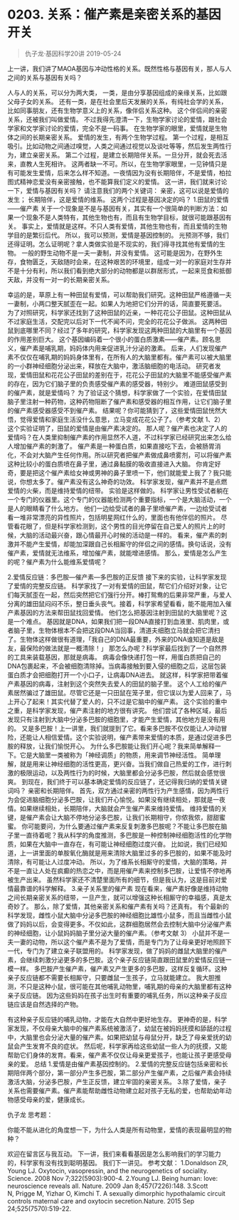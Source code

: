 # 0203. 关系：催产素是亲密关系的基因开关
> 仇子龙·基因科学20讲
2019-05-24

上一讲，我们讲了MAOA基因与冲动性格的关系。既然性格与基因有关，那人与人之间的关系与基因有关吗？

人与人的关系，可以分为两大类，
一类，是由分享基因组成的亲缘关系，比如跟父母子女的关系。
还有一类，是在社会里后天发展的关系，有纯社会学的关系，比如同事朋友，还有生物学意义上的关系，像伴侣关系这种。
这个伴侣间的亲密关系，还被我们叫做爱情。
不过我得先澄清一下，生物学家讨论的爱情，跟社会学家和文学家讨论的爱情，完全不是一码事。
在生物学家的眼里，爱情就是生物体之间的长期亲密关系。
爱情的发生，有两个生物学过程。
第一个过程，是相互吸引。比如动物之间通过嗅觉，人类之间通过视觉以及谈吐等等，然后发生两性行为，建立亲密关系。
第二个过程，是建立长期陪伴关系。一旦分开，就会死去活来，直教人生死相许。
这两者缺一不可。所以，在生物学家眼里，一见钟情只是有可能发生爱情，后来怎么样不知道。一夜情因为没有长期陪伴，不是爱情，柏拉图式精神恋爱没有亲密接触，也不能算我们定义的爱情。
这一讲，我们就来讨论一下，爱情与基因有关吗？
请注意我们的两个关键词：
亲密，这可以说是爱情的发生；
长期陪伴，这是爱情的维系。
这两个过程是基因决定的吗？
1.田鼠的爱情——催产素
关于一个现象是不是与基因有关，其实有一个很简单的判断方法：如果一个现象不是人类特有，其他生物也有，而且有生物学目标，就很可能跟基因有关。
事实上，爱情就是这样。不只人类有爱情，其他生物也有，而且爱情的生物学目的是繁衍后代。
所以，我可以预测，爱情是基因控制的。
光预测不够，我们还得证明。怎么证明呢？拿人类做实验是不现实的，我们得寻找其他有爱情的生物。
一般的野生动物不是一夫一妻制，并没有爱情。
这可能是因为，在野外生存，食物匮乏，天敌随时会来，在这种艰苦的环境里，组成一对一的家庭对生存并不是十分有利，所以我们看到绝大部分的动物都是以群居形式，一起来觅食和抵御天敌，并没有一对一的长期亲密关系。

幸运的是，草原上有一种田鼠有爱情，可以帮助我们研究。这种田鼠严格遵循一夫一妻制，小两口整天腻歪在一起。如果人为地把它们分开的话，简直要死要活。
为了对照研究，科学家还找到了这种田鼠的近亲，一种花花公子田鼠。这种田鼠从不过家庭生活，交配完以后对下一代不闻不问，完全的花花公子做派。
这两种田鼠到底哪里不同？经过了多年的研究，科学家发现这两种田鼠的大脑里有一个基因的作用差别巨大。
这个基因编码着一个很小的蛋白质激素——催产素。顾名思义，催产素是哺乳期，妈妈体内用来促进乳汁分泌的激素。
后来，人们发现催产素不仅仅在哺乳期的妈妈身体里有，在所有人的大脑里都有。催产素可以被大脑里的一小群神经细胞分泌出来，释放在大脑中，激活脑细胞的电活动。
研究者发现，爱情田鼠和花花公子田鼠的差别在于，花花公子田鼠的大脑里不能感受催产素的存在，因为它们脑子里的负责感受催产素的感受器，特别少。
难道田鼠感受到的催产素，就是爱情吗？
为了验证这个猜想，科学家做了一个实验，在爱情田鼠脑子里注射一种药物，这种药物阻断了催产素和感受器的相互作用，让它们脑子里的催产素感受器感受不到催产素。
结果呢？你可能猜到了，这些爱情田鼠恍然大悟，觉得爱情和家庭生活没什么意思，立马变成花花公子了。（参考文献 1、2）
这个实验证明了，田鼠的爱情是由催产素决定的。
那人呢？催产素也决定了人的爱情吗？在人类里抑制催产素的作用显然不人道，不过科学家已经研究出来怎么给人增加催产素的刺激了。
催产素是一种蛋白质，如果直接吃下去，会被肠胃消化，不会对大脑产生任何作用。所以研究者把催产素做成鼻喷雾剂，可以将催产素这种比较小的蛋白质喷在鼻子里，通过鼻黏膜的吸收直接进入大脑。
你肯定好奇，要是把这个催产素给女神或男神的鼻子里喷一下，他们就能爱上我了？我只能说，你想太多了。催产素没有这么神奇的功效。
科学家发现，催产素并不是点燃爱情的火柴，而是维持爱情的纽带。
实验是这样做的。
科学家让男性受试者躺在一个专门的仪器里。这个专门的仪器能检测两个重要指标，一个是大脑活动，一个是人的眼睛看了什么地方。
他们一边给受试者的鼻子里喷催产素，一边给受试者看一堆非常漂亮的异性照片，包括明星网红什么的，里面也有他伴侣的照片。
尽管看花眼了，但是科学家检测到，这个男性的目光停留在自己爱人的照片上的时候，大脑的活动最兴奋，跟心情最开心时候的活动是一样的。
看来，催产素的刺激并不能产生爱情，却能加深跟自己长相厮守的伴侣之间的感情。换句话说，没有催产素，爱情就无法维系，增加催产素，就能增进感情。
那么，爱情是怎么产生的呢？催产素为什么能维系爱情呢？

2.爱情反应链：多巴胺—催产素—多巴胺的正反馈
接下来的实验，让科学家发现了爱情的完整反应链。
科学家找了一对有爱情的田鼠，帮它们介绍好对象，让它们每天腻歪在一起，然后突然把它们强行分开。棒打鸳鸯的后果非常严重，与爱人分离的雄田鼠闷闷不乐，整日垂头丧气。接着，科学家希望看看，能不能用加入催产素基因的方法来帮田鼠找回爱情。
他们怎么把基因注射到田鼠的大脑里呢？这是一个难点。
基因就是DNA，如果我们把一段DNA直接打到血液里、肌肉里，或者脑子里，生物体根本不会把这段DNA当回事，清道夫细胞立马就会把它清扫了。生物体这样做很有道理，「我自己的DNA最重要，外来的DNA谁知道是敌是友，最保险的做法就是一概清除！」
那怎么办呢？科学家最后找到了一个自然界的工具来装载基因，那就是病毒。
病毒会像快递打包一样，用蛋白质把自己的DNA包裹起来，不会被细胞清除掉。当病毒接触到要入侵的细胞之后，这层包装蛋白质才会把细胞打开一个小口子，让病毒DNA进去。
就这样，科学家把带着催产素基因的病毒，注射到这个突然失去爱人的田鼠的脑子里。
这个人工给的催产素居然骗过了雄田鼠。尽管它还是一只田鼠在笼子里，但它误以为爱人回来了，马上开心了起来！其实代替了爱人的，只不过是它脑中的催产素。
这个实验的重中之重，是科学家发现，催产素注射的地方很有讲究。
他们尝试了各种区域，最后发现只有注射到大脑中分泌多巴胺的细胞里，才能产生爱情，其他地方是没有用的。
又是多巴胺！上一讲里，我们就提到了它。看来多巴胺不仅仅能让人冲动冒险，还能让人相信爱情。这个实验说明，催产素带来爱情的本质，是通过促进多巴胺的释放，让我们愉悦开心。
为什么多巴胺能让我们开心呢？我来简单解释一下。它是大脑里一类被称为「神经调质」的物质，用来调节神经活性。
简单理解，就是用来让神经细胞的活性更高，更兴奋。当我们做自己热爱的工作，进行刺激的极限运动，以及两性行为的时候，大脑里都会分泌多巴胺，然后就会感觉很爽。
到现在，我们终于可以基本确定爱情的反应链了，还记得我归纳的爱情关键词吗？
亲密和长期陪伴。
首先，双方通过亲密的两性行为产生感情，因为两性行为会促进脑细胞分泌多巴胺，让我们开心愉悦。如果没有继续相处，那就是一夜情。如果继续相处，长期陪伴，大脑就会产生催产素来维持爱情。
维持爱情的关键，是催产素会让大脑不停地分泌多巴胺，让我们长期相守，你侬我侬，甜甜蜜蜜。
你可能要问，为什么要通过催产素来反复刺激多巴胺呢？不能让多巴胺在脑子里一直待着呢？我从科学的角度推测，多巴胺是一种控制神经细胞活性的化学物质，如果在大脑中一直存在，有可能让神经细胞过度兴奋。
比如说，我们已经知道，上一讲里面的单胺氧化酶就是用来清除大脑里过多的多巴胺的，如果不能及时清除，有可能让人过度冲动。
所以，为了维系长相厮守的爱情，大脑的策略，并不是一直让人处在疯癫的热恋之中，而是用催产素来控制多巴胺，让爱情不停地再被生产出来。
虽然科学家还不清楚里面所有的细节，但是我认为，这是目前对爱情最靠谱的科学解释。
3.亲子关系里的催产素
现在看来，催产素好像是维持动物之间长期亲密关系的纽带，一旦产生，就可以增强这种长相厮守的幸福感，真是太奇妙了。
那么，除了爱情，其他亲密关系和催产素有关吗？还真有。
有个最新的科学发现，雌性小鼠大脑中分泌多巴胺的神经细胞比雄性小鼠多，而且当雌性小鼠做了妈妈以后，会变得更多。不仅如此，这群细胞居然会去控制大脑中分泌催产素的神经细胞，让小鼠妈妈脑子里分泌大量的催产素。（参考文献 3）
小鼠并不是一夫一妻的动物，所以这个催产素不是为了爱情，而是专门为了让母亲更好地照顾下一代，专门为了建立亲子联盟用的。
科学家发现，做了妈妈的雌鼠大脑里的催产素，会继续刺激分泌更多的多巴胺。这个亲子反应链简直跟田鼠里的爱情反应链一模一样。
多巴胺产生催产素，催产素又产生更多的多巴胺，这样反复循环。这种亲子反应链都不需要长相厮守，只要雌鼠一生孩子，立马就能建立。
我大胆推测，不只是这种小鼠，很可能在其他哺乳动物里，哺乳期的母亲的大脑里都有这种亲子反应链。
因为这些妈妈在孩子出生时有重要的哺乳任务，所以这种亲子反应链应该是自然选择的产物。

有这种亲子反应链的哺乳动物，才能在大自然中更好地生存。
更神奇的是，科学家发现，不仅母亲大脑中的催产素系统被激活了，幼鼠在被妈妈抚摸和舔舐的过程中，大脑里也会分泌大量的催产素。如果把幼鼠与母鼠分开，缺乏了母亲爱抚的幼鼠会产生发育不良的症状。
然后呢，科学家再给这些幼鼠一些人为的抚摸，又能帮助它们身体的发育。看来，催产素不仅仅让母亲更爱孩子，也能让孩子更感受母亲的爱。
总结
1.爱情是由催产素基因控制的。
2.爱情的完整反应链包括亲密和长期陪伴两个部分，第一部分产生多巴胺，第二部分产生催产素，之后催产素会持续激活大脑，分泌多巴胺，产生正反馈，建立牢固的亲密关系。
3.除了爱情，亲子关系也需要催产素。催产素能帮助雌性动物建立起对孩子无私的爱，也帮助幼年动物感受母亲的爱，健康成长。

仇子龙
思考题：

你能不能从进化的角度想一下，为什么人类是所有动物里，爱情的表现最明显的物种？

欢迎在留言区与我互动。
下一讲，我们来看看基因是怎么影响我们的学习能力的，科学家有没有找到聪明基因。
我们下一讲见。
参考文献：
1.Donaldson ZR, Young LJ. Oxytocin, vasopressin, and the neurogenetics of sociality. Science. 2008 Nov 7;322(5903):900-4.
2.Young LJ. Being human: love: neuroscience reveals all. Nature. 2009 Jan 8;457(7226):148.
3.Scott N, Prigge M, Yizhar O, Kimchi T. A sexually dimorphic hypothalamic circuit controls maternal care and oxytocin secretion.Nature. 2015 Sep 24;525(7570):519-22.